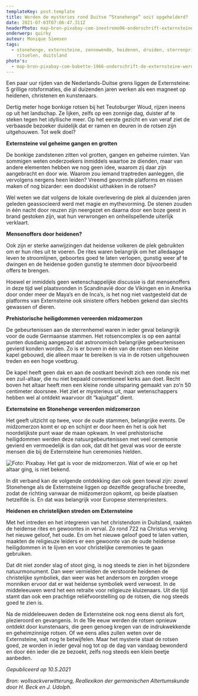 ```yaml
---
templateKey: post.template
title: Worden de mysteries rond Duitse “Stonehenge” ooit opgehelderd?
date: 2021-07-03T07:06:47.311Z
headerPhoto: map-bron-pixabay-com-inextremo96-onderschrift-externsteine-zonsopgang-duitsland-image-img-externsteine-zonsopgang-duitsland-jpg
onderwerp: quirky
auteur: Monique Siemsen
tags:
  - stonehenge, externsteine, zonnewende, heidenen, druiden, sterrenpriesters,
    rituelen, duitsland
photo's:
  - map-bron-pixabay-com-babette-1966-onderschrift-de-externsteine-werden-net-als-stonehenge-gebruikt-voor-heidense-riten-maar-anders-dan-stonehenge-kent-de-rotspartij-mysterieuze-bruggetjes-en-altaars-image-img-externsteine-loopbrug-hoog
---
```

Een paar uur rijden van de Nederlands-Duitse grens liggen de Externsteine: 5 grillige rotsformaties, die al duizenden jaren werken als een magneet op heidenen, christenen en kunstenaars.

Dertig meter hoge bonkige rotsen bij het Teutoburger Woud, rijzen ineens op uit het landschap. Ze lijken, zelfs op een zonnige dag, duister af te steken tegen het idyllische meer. Op het eerste gezicht en van veraf ziet de verbaasde bezoeker duidelijk dat er ramen en deuren in de rotsen zijn uitgehouwen. Tot welk doel?

**Externsteine vol geheime gangen en grotten**

De bonkige zandstenen zitten vol grotten, gangen en geheime ruimten. Van sommigen weten onderzoekers inmiddels waartoe ze dienden, maar van andere elementen hebben we nog geen idee, waarom zij daar zijn aangebracht en door wie. Waarom zou iemand traptreden aanleggen, die vervolgens nergens heen leiden? Vreemd gevormde platforms en nissen maken of nog bizarder: een doodskist uithakken in de rotsen?

Wel weten we dat volgens de lokale overlevering de plek al duizenden jaren geleden geassocieerd werd met magie en mythevorming. De stenen zouden in één nacht door reuzen zijn neergezet en daarna door een boze geest in brand gestoken zijn, wat hun verwrongen en onheilspellende uiterlijk verklaart.

**Mensenoffers door heidenen?**

Ook zijn er sterke aanwijzingen dat heidense volkeren de plek gebruikten om er hun rites uit te voeren. De rites waren belangrijk om het alledaagse leven te stroomlijnen, geboortes goed te laten verlopen, gunstig weer af te dwingen en de heidense goden gunstig te stemmen door bijvoorbeeld offers te brengen. 

Hoewel er inmiddels geen wetenschappelijke discussie is dat mensenoffers in deze tijd wel plaatsvonden in Scandinavië door de Vikingen en in Amerika door onder meer de Maya’s en de Inca’s, is het nog niet vastgesteld dat de platforms van Externsteine ook sinistere offers hebben gekend dan slechts gewassen of dieren.

**Prehistorische heiligdommen vereerden midzomerzon**

De gebeurtenissen aan de sterrenhemel waren in ieder geval belangrijk voor de oude Germaanse stammen. Het rotsencomplex is op een aantal punten dusdanig aangepast dat astronomisch belangrijke gebeurtenissen gevierd konden worden. Zo is er boven in één van de rotsen een kleine kapel gebouwd, die alleen maar te bereiken is via in de rotsen uitgehouwen treden en een hoge voetbrug. 

De kapel heeft geen dak en aan de oostkant bevindt zich een ronde nis met een zuil-altaar, die nu niet bepaald conventioneel kerks aan doet. Recht boven het altaar heeft men een kleine ronde uitsparing gemaakt van zo’n 50 centimeter doorsnee. Het ziet er mysterieus uit, maar wetenschappers hebben wel al ontdekt waarvoor dit “kajuitgat” dient. 

**Externsteine en Stonehenge vereerden midzomerzon**

Het geeft uitzicht op twee, voor de oude stammen, belangrijke events. De midzomerzon komt er op en schijnt er door heen én het is ook het noordelijkste punt waar de maan opkwam. In veel prehistorische heiligdommen werden deze natuurgebeurtenissen met veel ceremonie gevierd en vermoedelijk is dan ook, dat dit het geval was voor de eerste mensen die bij de Externsteine hun ceremonies hielden. 

![Foto: Pixabay. Het gat is voor de midzomerzon. Wat of wie er op het altaar ging, is niet bekend.](/img/altaar-externsteine-circel.jpg)

In dit verband kan de volgende ontdekking dan ook geen toeval zijn: zowel Stonehenge als de Externsteine liggen op dezelfde geografische breedte, zodat de richting vanwaar de midzomerzon opkomt, op beide plaatsen hetzelfde is. En dat was belangrijk voor Europese sterrenpriesters.

**Heidenen en christelijken streden om Externsteine**

Met het intreden en het integreren van het christendom in Duitsland, raakten de heidense rites en gewoontes in verval. Zo rond 722 na Christus verving het nieuwe geloof, het oude. En om het nieuwe geloof goed te laten vatten, maakten de religieuze leiders er een gewoonte van de oude heidense heiligdommen in te lijven en voor christelijke ceremonies te gaan gebruiken. 

Dat dit niet zonder slag of stoot ging, is nog steeds te zien in het bijzondere natuurmonument. Dan weer vernielden de verstoorde heidenen de christelijke symboliek, dan weer was het andersom en zorgden vroege monniken ervoor dat er wat heidense symboliek werd verwoest. In de middeleeuwen werd het een retraite voor religieuze kluizenaars. Uit die tijd stamt dan ook een prachtige reliëfvoorstelling op de rotsen, die nog steeds goed te zien is. 

Na de middeleeuwen deden de Externsteine ook nog eens dienst als fort, plezieroord en gevangenis. In de 19e eeuw werden de rotsen opnieuw ontdekt door kunstenaars, die geen genoeg kregen van de indrukwekkende en geheimzinnige rotsen. Of we eens alles zullen weten over de Externsteine, valt nog te betwijfelen. Maar het mysterie staat de rotsen goed, ze worden in ieder geval nog tot op de dag van vandaag bewonderd en door één ieder die ze bezoekt, zelfs nog steeds een klein beetje aanbeden.

*Gepubliceerd op 10.5.2021*

*Bron: wollsackverwitterung, Reallexikon der germanischen Altertumskunde door H. Beck en J. Udolph.*